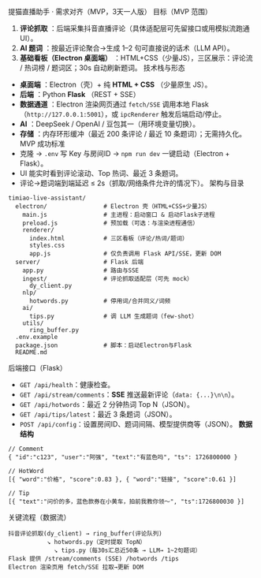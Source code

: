 提猫直播助手 · 需求对齐（MVP，3天一人版）
目标（MVP 范围）

1. **评论抓取** ：后端采集抖音直播评论（具体适配层可先留接口或用模拟流跑通 UI）。
2. **AI 题词** ：按最近评论聚合→生成 1–2 句可直接说的话术（LLM API）。
3. **基础看板（Electron 桌面端）** ：HTML+CSS（少量JS），三区展示：评论流 / 热词榜 / 题词区；30s 自动刷新题词。
   技术栈与形态

* **桌面端** ：Electron（壳）+ 纯  **HTML + CSS** （少量原生 JS）。
* **后端** ：Python  **Flask** （REST + SSE）
* **数据通道** ：Electron 渲染网页通过 `fetch/SSE` 调用本地 Flask（`http://127.0.0.1:5001`），或 `ipcRenderer` 触发后端启动/停止。
* **AI** ：DeepSeek / OpenAI / 豆包其一（用环境变量切换）。
* **存储** ：内存环形缓冲（最近 200 条评论 / 最近 10 条题词）；无需持久化。
  MVP 成功标准
* 克隆 → `.env` 写 Key 与房间ID → `npm run dev` 一键启动（Electron + Flask）。
* UI 能实时看到评论滚动、Top 热词、最近 3 条题词。
* 评论→题词端到端延迟 ≤ 2s（抓取/网络条件允许的情况下）。
  架构与目录

```
timiao-live-assistant/
  electron/                # Electron 壳（HTML+CSS+少量JS）
    main.js                # 主进程：启动窗口 & 启动Flask子进程
    preload.js             # 预加载（可选：与渲染进程通信）
    renderer/
      index.html           # 三区看板（评论/热词/题词）
      styles.css
      app.js               # 仅负责调用 Flask API/SSE，更新 DOM
  server/                  # Flask 后端
    app.py                 # 路由与SSE
    ingest/                # 评论抓取适配层（可先 mock）
      dy_client.py
    nlp/
      hotwords.py          # 停用词/合并同义/词频
    ai/
      tips.py              # 调 LLM 生成题词（few-shot）
    utils/
      ring_buffer.py
  .env.example
  package.json             # 脚本：启动Electron与Flask
  README.md
```

后端接口（Flask）

* `GET /api/health`：健康检查。
* `GET /api/stream/comments`：**SSE** 推送最新评论（`data: {...}\n\n`）。
* `GET /api/hotwords`：最近 2 分钟热词 Top N（JSON）。
* `GET /api/tips/latest`：最近 3 条题词（JSON）。
* `POST /api/config`：设置房间ID、题词间隔、模型提供商等（JSON）。
  **数据结构**

```
// Comment
{ "id":"c123", "user":"阿强", "text":"有蓝色吗", "ts": 1726800000 }

// HotWord
[{ "word":"价格", "score":0.83 }, { "word":"链接", "score":0.61 }]

// Tip
[{ "text":"问价的多，蓝色款券在小黄车，拍前我教你领～", "ts":1726800030 }]
```

关键流程（数据流）

```
抖音评论抓取(dy_client) → ring_buffer(评论队列)
           ↘ hotwords.py（定时提取 TopN）
             ↘ tips.py（每30s汇总近50条 → LLM→ 1~2句题词）
Flask 提供 /stream/comments (SSE) /hotwords /tips
Electron 渲染页用 fetch/SSE 拉取→更新 DOM
```
